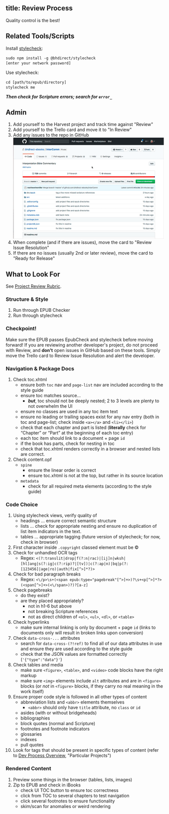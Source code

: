 title: Review Process
---

Quality control is the best!

## Related Tools/Scripts

Install [stylecheck](https://github.com/bhdirect-ebooks/stylecheck):

```plain
sudo npm install -g @bhdirect/stylecheck
[enter your network password]
```

Use stylecheck:

```plain
cd [path/to/epub/directory]
stylecheck me
```

***Then check for Scripture errors; search for `error_`***

## Admin

1. Add yourself to the Harvest project and track time against "Review"
2. Add yourself to the Trello card and move it to "In Review"
3. Add any issues to the repo in GitHub
   ![githubissue.gif](../assets/images/githubissue.gif)
4. When complete (and if there are issues), move the card to "Review Issue Resolution"
5. If there are no issues (usually 2nd or later review), move the card to "Ready for Release"

## What to Look For

See [Project Review Rubric](https://docs.google.com/document/d/1J1QP8AWLWvXdtBA10E6fKc_dagvOHtkVN6J5LqQFHjU/).

### Structure & Style

1. Run through EPUB Checker
2. Run through stylecheck

### Checkpoint!

<aside class="warning">Make sure the EPUB passes EpubCheck and stylecheck before moving forward! If you are reviewing another developer's project, do not proceed with Review, and <strong>don't</strong> open issues in GitHub based on these tools. Simply move the Trello card to Review Issue Resolution and alert the developer.</aside>

### Navigation & Package Docs

1. Check toc.xhtml
   * ensure both `toc` nav and `page-list` nav are included according to the style guide
   * ensure toc matches source...
     * ***but***, toc should not be deeply nested; 2 to 3 levels are plenty to not overwhelm the UI
   * ensure no classes are used in any toc item text
   * ensure no leading or trailing spaces exist for any nav entry (both in toc and page-list; check inside `<a></a>` and `<li></li>`)
   * check that each chapter and part is listed (**literally** check for “Chapter” or “Part” at the beginning of each toc entry)
   * each toc item should link to a document + page `id`
   * if the book has parts, check for nesting in toc
   * check that toc.xhtml renders correctly in a browser and nested lists are correct.
2. Check content.opf
   * `spine`
     * ensure the linear order is correct
     * ensure toc.xhtml is not at the top, but rather in its source location
   * `metadata`
     * check for all required meta elements (according to the style guide)

### Code Choice

1. Using stylecheck views, verify quality of
   * headings ... ensure correct semantic structure
   * lists ... check for appropriate nesting and ensure no duplication of list item indicators in the text.
   * tables ... appropriate tagging (future version of stylecheck; for now, check in browser)
2. First character inside `.copyright` classed element must be ©
3. Check for unhandled OCR tags
   * Regex: `<(?:translit|drop|f(?:n|rac)|[ij]n|wksh|[hl]ang|s(?:ig|c(?:rip)?|[tv])|c(?:ap|n)|bq|p(?:[123456]|age|ro)|auth|fix[^>]*?)>`
4. Check for bad paragraph breaks
   * Regex: `<\/p>\s+(<span epub:type="pagebreak"[^>]+>)?\s+<p[^>]*?>(<span[^>]+>(<\/span>)?)?[a-z]`
5. Check pagebreaks
   * do they exist?
   * are they placed appropriately?
     * not in h1-6 but above
     * not breaking Scripture references
     * not as direct children of `<ol>`, `<ul>`, `<dl>`, or `<table>`
6. Check hyperlinks
   * make sure internal linking is only by document + page `id` (links to documents only will result in broken links upon conversion)
7. Check `data-cross-...` attributes
   * search for `data-cross-(?!ref)` to find all of our data attributes in use and ensure they are used according to the style guide
   * check that the JSON values are formatted correctly (`'{"type":"data"}'`)
8. Check tables and media
   * make sure `<figure>`, `<table>`, and `<video>` code blocks have the right markup
   * make sure `<img>` elements include `alt` attributes and are in `<figure>` blocks (or *not* in `<figure>` blocks, if they carry no real meaning in the work itself)
9. Ensure proper code style is followed in all other types of content
   * abbreviation lists and `<abbr>` elements themselves
     * `<abbr>` should only have `title` attribute, no `class` or `id`
   * asides (with or without bridgeheads)
   * bibliographies
   * block quotes (normal and Scripture)
   * footnotes and footnote indicators
   * glossaries
   * indexes
   * pull quotes
10. Look for tags that should be present in specific types of content (refer to [Dev Process Overview](index.html#D-Particular-projects), "Particular Projects")

### Rendered Content

1. Preview some things in the browser (tables, lists, images)
2. Zip to EPUB and check in iBooks
   * check UI TOC button to ensure toc correctness
   * click from TOC to several chapters to test navigation
   * click several footnotes to ensure functionality
   * skim/scan for anomalies or weird rendering